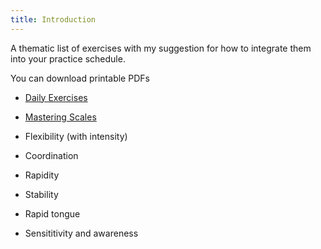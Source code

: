 ```yaml
---
title: Introduction
---
```




A thematic list of exercises with my suggestion for
how to integrate them into your practice schedule.

You can download printable PDFs
- [Daily Exercises](../booklet/daily-exercises-and-routines-2020.pdf)
- [Mastering Scales](../scales-and-chords)










- Flexibility (with intensity)
- Coordination
- Rapidity
- Stability
- Rapid tongue
- Sensititivity and awareness
